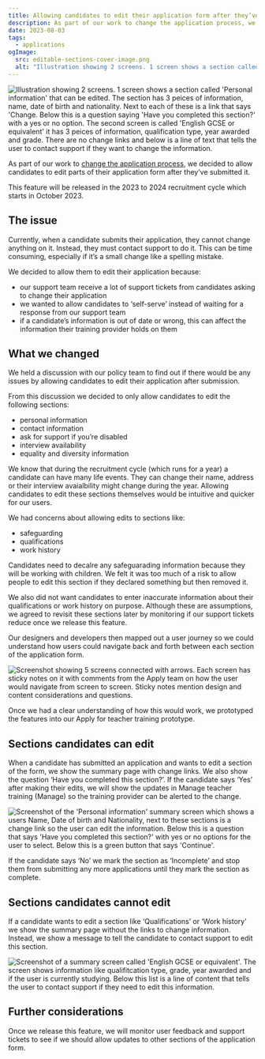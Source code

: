 ```yaml
---
title: Allowing candidates to edit their application form after they’ve submitted it
description: As part of our work to change the application process, we designed a way for candidates to edit parts of their application form after they’ve submitted it. 
date: 2023-08-03
tags:
  - applications
ogImage:
  src: editable-sections-cover-image.png
  alt: "Illustration showing 2 screens. 1 screen shows a section called 'Personal information' that can be edited. The section has 3 peices of information, name, date of birth and nationality. Next to each of these is a link that says 'Change. Below this is a question saying 'Have you completed this section?' with a yes or no option. The second screen is called 'English GCSE or equivalent' it has 3 peices of information, qualification type, year awarded and grade. There are no change links and below is a line of text that tells the user to contact support if they want to change the information."
---
```


![Illustration showing 2 screens. 1 screen shows a section called 'Personal information' that can be edited. The section has 3 peices of information, name, date of birth and nationality. Next to each of these is a link that says 'Change. Below this is a question saying 'Have you completed this section?' with a yes or no option. The second screen is called 'English GCSE or equivalent' it has 3 peices of information, qualification type, year awarded and grade. There are no change links and below is a line of text that tells the user to contact support if they want to change the information.](editable-sections-cover-image.png)

As part of our work to [change the application process](/apply-for-teacher-training/changing-application-process/), we decided to allow candidates to edit parts of their application form after they’ve submitted it.

This feature will be released in the 2023 to 2024 recruitment cycle which starts in October 2023.

## The issue

Currently, when a candidate submits their application, they cannot change anything on it. Instead, they must contact support to do it. This can be time consuming, especially if it’s a small change like a spelling mistake.

We decided to allow them to edit their application because:

- our support team receive a lot of support tickets from candidates asking to change their application
- we wanted to allow candidates to ‘self-serve’ instead of waiting for a response from our support team
- if a candidate’s information is out of date or wrong, this can affect the information their training provider holds on them

## What we changed

We held a discussion with our policy team to find out if there would be any issues by allowing candidates to edit their application after submission.

From this discussion we decided to only allow candidates to edit the following sections:

- personal information
- contact information
- ask for support if you’re disabled
- interview availability
- equality and diversity information

We know that during the recruitment cycle (which runs for a year) a candidate can have many life events. They can change their name, address or their interview avaialbility might change during the year. Allowing candidates to edit these sections themselves would be intuitive and quicker for our users.

We had concerns about allowing edits to sections like:

- safeguarding
- qualifications
- work history

 Candidates need to decalre any safeguarading information because they will be working with children. We felt it was too much of a risk to allow people to edit this section if they declared something but then removed it.

 We also did not want candidates to enter inaccurate information about their qualifications or work history on purpose. Although these are assumptions, we agreed to revisit these sections later by monitoring if our support tickets reduce once we release this feature.

 Our designers and developers then mapped out a user journey so we could understand how users could navigate back and forth between each section of the application form.

![Screenshot showing 5 screens connected with arrows. Each screen has sticky notes on it with comments from the Apply team on how the user would navigate from screen to screen. Sticky notes mention design and content considerations and questions.](journey-map-of-editing-information.png)

Once we had a clear understanding of how this would work, we prototyped the features into our Apply for teacher training prototype.

## Sections candidates can edit

When a candidate has submitted an application and wants to edit a section of the form, we show the summary page with change links. We also show the question ‘Have you completed this section?’. If the candidate says ‘Yes’ after making their edits, we will show the updates in Manage teacher training (Manage) so the training provider can be alerted to the change.

![Screenshot of the 'Personal information' summary screen which shows a users Name, Date of birth and Nationality, next to these sections is a change link so the user can edit the information. Below this is a question that says 'Have you completed this section?' with yes or no options for the user to select. Below this is a green button that says 'Continue'.](editable-section.png)

If the candidate says ‘No’ we mark the section as ‘Incomplete’ and stop them from submitting any more applications until they mark the section as complete.

## Sections candidates cannot edit

If a candidate wants to edit a section like ‘Qualifications’ or ‘Work history’ we show the summary page without the links to change information. Instead, we show a message to tell the candidate to contact support to edit this section.

![Screenshot of a summary screen called 'English GCSE or equivalent'. The screen shows information like qualifitcation type, grade, year awarded and if the user is currently studying. Below this list is a line of content that tells the user to contact support if they need to edit this information.](non-editable-section.png)

## Further considerations

Once we release this feature, we will monitor user feedback and support tickets to see if we should allow updates to other sections of the application form.
